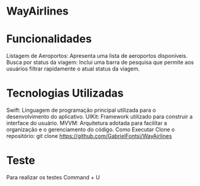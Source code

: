 # WayAirlines

# Funcionalidades
Listagem de Aeroportos: Apresenta uma lista de aeroportos disponíveis.
Busca por status da viagem: Inclui uma barra de pesquisa que permite aos usuários filtrar rapidamente o atual status da viagem.

# Tecnologias Utilizadas
Swift: Linguagem de programação principal utilizada para o desenvolvimento do aplicativo.
UIKit: Framework utilizado para construir a interface do usuário.
MVVM: Arquitetura adotada para facilitar a organização e o gerenciamento do código.
Como Executar
Clone o repositório: git clone https://github.com/GabrielFontsi/WayAirlines

# Teste
Para realizar os testes Command + U

